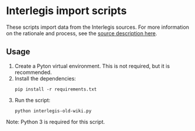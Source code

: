 # Interlegis import scripts

These scripts import data from the Interlegis sources. For more information on the rationale
and process, see the
[source description here](../../../sources/interlegis/interlegis.md).

## Usage

1. Create a Pyton virtual environment. This is not required, but it is
   recommended.
2. Install the dependencies:
   ```
   pip install -r requirements.txt
   ```
3. Run the script:
   ```
   python interlegis-old-wiki.py
   ```

Note: Python 3 is required for this script.
